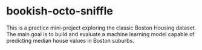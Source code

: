 # bookish-octo-sniffle
This is a practice mini-project exploring the classic Boston Housing dataset. The main goal is to build and evaluate a machine learning model capable of predicting median house values in Boston suburbs.
